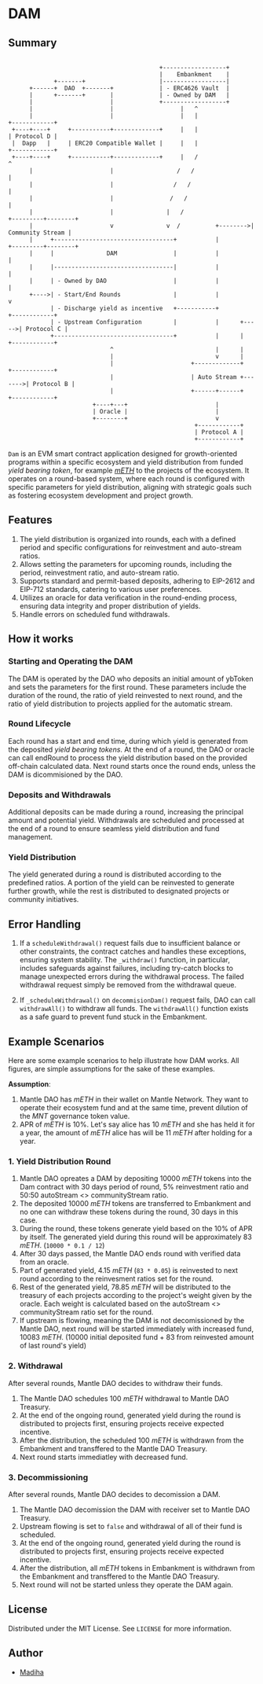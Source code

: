 # DAM

## Summary

```

                                           +------------------+
                                           |    Embankment    |
             +-------+                     |------------------|
      +------+  DAO  +-------+             | - ERC4626 Vault  |
      |      +-------+       |             | - Owned by DAM   |
      |                      |             +------------------+
      |                      |                   |   ^
      |                      |                   |   |                   +------------+
 +----+----+     +-----------+-------------+     |   |                   | Protocol D |
 |  Dapp   |     | ERC20 Compatible Wallet |     |   |                   +------------+
 +----+----+     +-----------+-------------+     |   /                         ^
      |                      |                  /   /                          |
      |                      |                 /   /                           |
      |                      |                /   /                            |
      |                      |               |   /                   +---------+--------+
      |                      v               v  /          +-------->| Community Stream |
      |     +----------------------------------+           |         +---------+--------+
      |     |               DAM                |           |                   |
      |     |----------------------------------|           |                   |
      |     | - Owned by DAO                   |           |                   |
      +---->| - Start/End Rounds               |           |                   v
            | - Discharge yield as incentive   +-----------+             +------------+
            | - Upstream Configuration         |           |      +----->| Protocol C |
            +----------------------------------+           |      |      +------------+
                             ^                             |      |
                             |                             v      |
                             |                      +-------------+        +------------+
                             |                      | Auto Stream +------->| Protocol B |
                             |                      +------+------+        +------------+
                        +----+---+                         |
                        | Oracle |                         |
                        +--------+                         v
                                                     +------------+
                                                     | Protocol A |
                                                     +------------+
```

`Dam` is an EVM smart contract application designed for growth-oriented programs within a specific ecosystem and yield distribution from funded _yield bearing token_, for example _[mETH](https://meth.mantle.xyz/stake)_ to the projects of the ecosystem. It operates on a round-based system, where each round is configured with specific parameters for yield distribution, aligning with strategic goals such as fostering ecosystem development and project growth.

## Features

1. The yield distribution is organized into rounds, each with a defined period and specific configurations for reinvestment and auto-stream ratios.
2. Allows setting the parameters for upcoming rounds, including the period, reinvestment ratio, and auto-stream ratio.
3. Supports standard and permit-based deposits, adhering to EIP-2612 and EIP-712 standards, catering to various user preferences.
4. Utilizes an oracle for data verification in the round-ending process, ensuring data integrity and proper distribution of yields.
5. Handle errors on scheduled fund withdrawals.

## How it works

### Starting and Operating the DAM

The DAM is operated by the DAO who deposits an initial amount of ybToken and sets the parameters for the first round. These parameters include the duration of the round, the ratio of yield reinvested to next round, and the ratio of yield distribution to projects applied for the automatic stream.

### Round Lifecycle

Each round has a start and end time, during which yield is generated from the deposited _yield bearing tokens_. At the end of a round, the DAO or oracle can call endRound to process the yield distribution based on the provided off-chain calculated data. Next round starts once the round ends, unless the DAM is dicommisioned by the DAO.

### Deposits and Withdrawals

Additional deposits can be made during a round, increasing the principal amount and potential yield.
Withdrawals are scheduled and processed at the end of a round to ensure seamless yield distribution and fund management.

### Yield Distribution

The yield generated during a round is distributed according to the predefined ratios.
A portion of the yield can be reinvested to generate further growth, while the rest is distributed to designated projects or community initiatives.

## Error Handling

1. If a `scheduleWithdrawal()` request fails due to insufficient balance or other constraints, the contract catches and handles these exceptions, ensuring system stability. The `_withdraw()` function, in particular, includes safeguards against failures, including try-catch blocks to manage unexpected errors during the withdrawal process. The failed withdrawal request simply be removed from the withdrawal queue.

2. If `_scheduleWithdrawal()` on `decommisionDam()` request fails, DAO can call `withdrawAll()` to withdraw all funds. The `withdrawAll()` function exists as a safe guard to prevent fund stuck in the Embankment.

## Example Scenarios

Here are some example scenarios to help illustrate how DAM works. All figures, are simple assumptions for the sake of these examples.

**Assumption**:

1. Mantle DAO has _mETH_ in their wallet on Mantle Network. They want to operate their ecosystem fund and at the same time, prevent dilution of the _MNT_ governance token value.
2. APR of _mETH_ is 10%. Let's say alice has 10 _mETH_ and she has held it for a year, the amount of _mETH_ alice has will be 11 _mETH_ after holding for a year.

### 1. Yield Distribution Round

1. Mantle DAO opreates a DAM by depositing 10000 _mETH_ tokens into the Dam contract with 30 days period of round, 5% reinvestment ratio and 50:50 autoStream <> communityStream ratio.
2. The deposited 10000 _mETH_ tokens are transferred to Embankment and no one can withdraw these tokens during the round, 30 days in this case.
3. During the round, these tokens generate yield based on the 10% of APR by itself. The generated yield during this round will be approximately 83 _mETH_. (`10000 * 0.1 / 12`)
4. After 30 days passed, the Mantle DAO ends round with verified data from an oracle.
5. Part of generated yield, 4.15 _mETH_ (`83 * 0.05`) is reinvested to next round according to the reinvesment ratios set for the round.
6. Rest of the generated yield, 78.85 _mETH_ will be distributed to the treasury of each projects according to the project's weight given by the oracle. Each weight is calculated based on the autoStream <> communityStream ratio set for the round.
7. If upstream is flowing, meaning the DAM is not decomissioned by the Mantle DAO, next round will be started immediately with increased fund, 10083 _mETH_. (10000 initial deposited fund + 83 from reinvested amount of last round's yield)

### 2. Withdrawal

After several rounds, Mantle DAO decides to withdraw their funds.

1. The Mantle DAO schedules 100 _mETH_ withdrawal to Mantle DAO Treasury.
2. At the end of the ongoing round, generated yield during the round is distributed to projects first, ensuring projects receive expected incentive.
3. After the distribution, the scheduled 100 _mETH_ is withdrawn from the Embankment and transffered to the Mantle DAO Treasury.
4. Next round starts immediatley with decreased fund.

### 3. Decommissioning

After several rounds, Mantle DAO decides to decomission a DAM.

1. The Mantle DAO decomission the DAM with receiver set to Mantle DAO Treasury.
2. Upstream flowing is set to `false` and withdrawal of all of their fund is scheduled.
3. At the end of the ongoing round, generated yield during the round is distributed to projects first, ensuring projects receive expected incentive.
4. After the distribution, all _mETH_ tokens in Embankment is withdrawn from the Embankment and transffered to the Mantle DAO Treasury.
5. Next round will not be started unless they operate the DAM again.

## License

Distributed under the MIT License. See `LICENSE` for more information.

## Author

- [Madiha](https://twitter.com/madiha_right)
